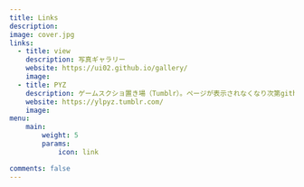 ```yaml
---
title: Links
description: 
image: cover.jpg
links:
  - title: view
    description: 写真ギャラリー
    website: https://ui02.github.io/gallery/
    image:
  - title: PYZ
    description: ゲームスクショ置き場（Tumblr）。ページが表示されなくなり次第githubへ移行予定。
    website: https://ylpyz.tumblr.com/
    image: 
menu:
    main: 
        weight: 5
        params:
            icon: link

comments: false
---
```

